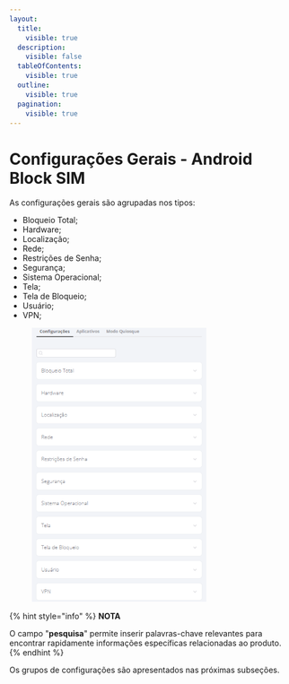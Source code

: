 ```yaml
---
layout:
  title:
    visible: true
  description:
    visible: false
  tableOfContents:
    visible: true
  outline:
    visible: true
  pagination:
    visible: true
---
```


# Configurações Gerais - Android Block SIM

As configurações gerais são agrupadas nos tipos:

* Bloqueio Total;
* Hardware;
* Localização;
* Rede;
* Restrições de Senha;
* Segurança;
* Sistema Operacional;
* Tela;
* Tela de Bloqueio;
* Usuário;
* VPN;

<figure><img src="../../../../../.gitbook/assets/image (17).png" alt="" width="311"><figcaption></figcaption></figure>

{% hint style="info" %}
**NOTA**

O campo "**pesquisa**" permite inserir palavras-chave relevantes para encontrar rapidamente informações específicas relacionadas ao produto.
{% endhint %}

Os grupos de configurações são apresentados nas próximas subseções.
